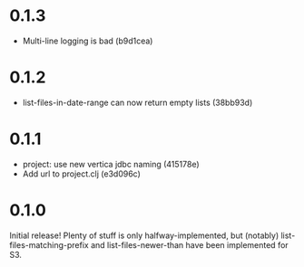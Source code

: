 # 0.1.3

 - Multi-line logging is bad (b9d1cea)

# 0.1.2

 - list-files-in-date-range can now return empty lists (38bb93d)

# 0.1.1

 - project: use new vertica jdbc naming (415178e)
 - Add url to project.clj (e3d096c)

# 0.1.0

Initial release! Plenty of stuff is only halfway-implemented, but
(notably) list-files-matching-prefix and list-files-newer-than have
been implemented for S3.
